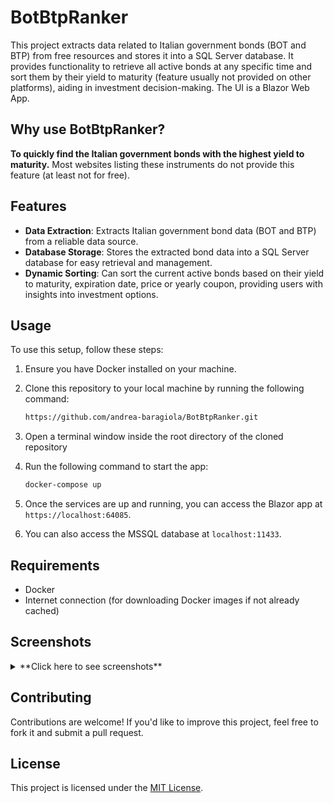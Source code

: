 # BotBtpRanker

This project extracts data related to Italian government bonds (BOT and BTP) from free resources and stores it into a SQL Server database.
It provides functionality to retrieve all active bonds at any specific time and sort them by their yield to maturity (feature usually not provided on other platforms), aiding in investment decision-making.
The UI is a Blazor Web App.

## Why use BotBtpRanker?

**To quickly find the Italian government bonds with the highest yield to maturity.**
Most websites listing these instruments do not provide this feature (at least not for free).


## Features

- **Data Extraction**: Extracts Italian government bond data (BOT and BTP) from a reliable data source.
- **Database Storage**: Stores the extracted bond data into a SQL Server database for easy retrieval and management.
- **Dynamic Sorting**: Can sort the current active bonds based on their yield to maturity, expiration date, price or yearly coupon, providing users with insights into investment options.

## Usage

To use this setup, follow these steps:

1. Ensure you have Docker installed on your machine.
2. Clone this repository to your local machine by running the following command:

    ```bash
    https://github.com/andrea-baragiola/BotBtpRanker.git
    ```

3. Open a terminal window inside the root directory of the cloned repository
4. Run the following command to start the app:

    ```bash
    docker-compose up
    ```

6. Once the services are up and running, you can access the Blazor app at `https://localhost:64085`.
7. You can also access the MSSQL database at `localhost:11433`.

## Requirements

- Docker
- Internet connection (for downloading Docker images if not already cached)

## Screenshots
<details>
  <summary>**Click here to see screenshots**</summary>
  <img src="https://raw.githubusercontent.com/andrea-baragiola/App-screenshots/main/BotBtpRanker-Home.png" alt="image-description"/>
  <img src="https://raw.githubusercontent.com/andrea-baragiola/App-screenshots/main/BotBtpRanker-Btp.png" alt="image-description"/>
  <img src="https://raw.githubusercontent.com/andrea-baragiola/App-screenshots/main/BotBtpRanker-Bot.png" alt="image-description"/>
</details>


## Contributing

Contributions are welcome! If you'd like to improve this project, feel free to fork it and submit a pull request.

## License

This project is licensed under the [MIT License](LICENSE).
